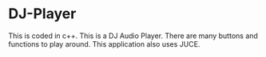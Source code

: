 # DJ-Player

This is coded in c++.
This is a DJ Audio Player.
There are many buttons and functions to play around.
This application also uses JUCE.
